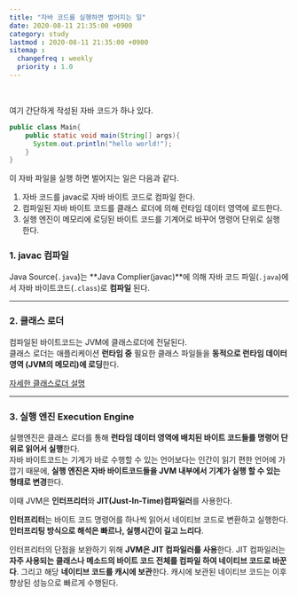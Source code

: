 ```yaml
---
title: "자바 코드를 실행하면 벌어지는 일"
date: 2020-08-11 21:35:00 +0900
category: study
lastmod : 2020-08-11 21:35:00 +0900
sitemap :
  changefreq : weekly
  priority : 1.0
---
```


<br>

여기 간단하게 작성된 자바 코드가 하나 있다.

```java
public class Main{
    public static void main(String[] args){
      System.out.println("hello world!");
    }
}
```

이 자바 파일을 실행 하면 벌어지는 일은 다음과 같다.  
  
1. 자바 코드를 javac로 자바 바이트 코드로 컴파일 한다.
2. 컴파일된 자바 바이트 코드를 클래스 로더에 의해 런타임 데이터 영역에 로드한다.
3. 실행 엔진이 메모리에 로딩된 바이트 코드를 기계어로 바꾸어 명령어 단위로 실행 한다.

### 1. javac 컴파일

Java Source(`.java`)는 **Java Complier(javac)**에 의해 자바 코드 파일(`.java`)에서 자바 바이트코드(`.class`)로 **컴파일** 된다.

---

### 2. 클래스 로더

컴파일된 바이트코드는 JVM에 클래스로더에 전달된다.  
클래스 로더는 애플리케이션 **런타임 중** 필요한 클래스 파일들을 **동적으로 런타임 데이터 영역 (JVM의 메모리)에 로딩**한다.  
  
[자세한 클래스로더 설명](https://kingjakeu.github.io/study/2020/08/10/class-loader/)

---

### 3. 실행 엔진 Execution Engine

실행엔진은 클래스 로더를 통해 **런타임 데이터 영역에 배치된 바이트 코드들를 명령어 단위로 읽어서 실행**한다.  
자바 바이트코드는 기계가 바로 수행할 수 있는 언어보다는 인간이 읽기 편한 언어에 가깝기 때문에, **실행 엔진은 자바 바이트코드들을 JVM 내부에서 기계가 실행 할 수 있는 형태로 변경**한다.  
  
이때 JVM은 **인터프리터**와 **JIT(Just-In-Time)컴파일러**를 사용한다.  
  
**인터프리터**는 바이트 코드 명령어를 하나씩 읽어서 네이티브 코드로 변환하고 실행한다. **인터프리팅 방식으로 해석은 빠르나, 실행시간이 길고 느리다**.  
  
인터프리터의 단점을 보완하기 위해 **JVM은 JIT 컴파일러를 사용**한다. JIT 컴파일러는 **자주 사용되는 클래스나 메소드의 바이트 코드 전체를 컴파일 하여 네이티브 코드로 바꾼다**. 그리고 해당 **네이티브 코드를 캐시에 보관**한다. 캐시에 보관된 네이티브 코드는 이후 향상된 성능으로 빠르게 수행된다.